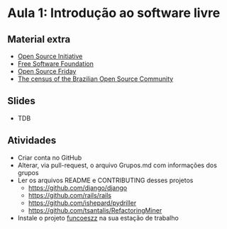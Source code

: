 # Aula 1: Introdução ao software livre

## Material extra

- [Open Source Initiative](https://opensource.org/)
- [Free Software Foundation](https://www.fsf.org/)
- [Open Source Friday](https://opensourcefriday.com/)
- [The census of the Brazilian Open Source Community](http://gustavopinto.org/lost+found/oss2014.pdf)

## Slides

- TDB

## Atividades
- Criar conta no GitHub
- Alterar, via pull-request, o arquivo Grupos.md com informações dos grupos
- Ler os arquivos README e CONTRIBUTING desses projetos
  - https://github.com/django/django
  - https://github.com/rails/rails
  - https://github.com/ishepard/pydriller
  - https://github.com/tsantalis/RefactoringMiner
- Instale o projeto [funcoeszz](https://github.com/funcoeszz/funcoeszz/) na sua estação de trabalho

